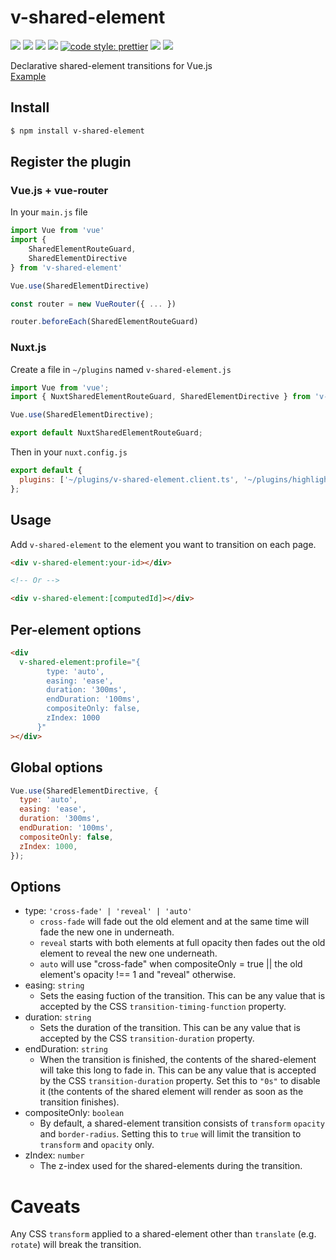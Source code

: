 # v-shared-element

![](https://img.shields.io/github/issues-raw/justintaddei/v-shared-element.svg?style=flat)
![](https://img.shields.io/npm/v/v-shared-element.svg?style=flat)
![](https://img.shields.io/npm/dt/v-shared-element.svg?style=flat)
![](https://img.shields.io/npm/l/v-shared-element.svg?style=flat)
[![code style: prettier](https://img.shields.io/badge/code_style-prettier-ff69b4.svg?style=flat)](https://github.com/prettier/prettier)
![](https://img.shields.io/github/languages/top/justintaddei/v-shared-element.svg?colorB=blue&style=flat)
![](https://img.shields.io/badge/status-awesome-red.svg?style=flat)

Declarative shared-element transitions for Vue.js  
[Example](https://justintaddei.github.io/v-shared-element/)

## Install

```sh
$ npm install v-shared-element
```

## Register the plugin

### Vue.js + vue-router

In your `main.js` file

```js
import Vue from 'vue'
import {
    SharedElementRouteGuard,
    SharedElementDirective
} from 'v-shared-element'

Vue.use(SharedElementDirective)

const router = new VueRouter({ ... })

router.beforeEach(SharedElementRouteGuard)
```

### Nuxt.js

Create a file in `~/plugins` named `v-shared-element.js`

```js
import Vue from 'vue';
import { NuxtSharedElementRouteGuard, SharedElementDirective } from 'v-shared-element';

Vue.use(SharedElementDirective);

export default NuxtSharedElementRouteGuard;
```

Then in your `nuxt.config.js`

```js
export default {
  plugins: ['~/plugins/v-shared-element.client.ts', '~/plugins/highlight.ts'],
};
```

## Usage

Add `v-shared-element` to the element you want to transition on each page.

```html
<div v-shared-element:your-id></div>

<!-- Or -->

<div v-shared-element:[computedId]></div>
```

## Per-element options

```html
<div
  v-shared-element:profile="{
        type: 'auto',
        easing: 'ease',
        duration: '300ms',
        endDuration: '100ms',
        compositeOnly: false,
        zIndex: 1000
      }"
></div>
```

## Global options

```js
Vue.use(SharedElementDirective, {
  type: 'auto',
  easing: 'ease',
  duration: '300ms',
  endDuration: '100ms',
  compositeOnly: false,
  zIndex: 1000,
});
```

## Options

- type: `'cross-fade' | 'reveal' | 'auto'`
  - `cross-fade` will fade out the old element and at the same time will fade the new one in underneath.
  - `reveal` starts with both elements at full opacity then fades out the old element to reveal the new one underneath.
  - `auto` will use "cross-fade" when compositeOnly = true || the old element's opacity !== 1 and "reveal" otherwise.
- easing: `string`
  - Sets the easing fuction of the transition. This can be any value that is accepted by the CSS `transition-timing-function` property.
- duration: `string`
  - Sets the duration of the transition. This can be any value that is accepted by the CSS `transition-duration` property.
- endDuration: `string`
  - When the transition is finished, the contents of the shared-element will take this long to fade in. This can be any value that is accepted by the CSS `transition-duration` property. Set this to `"0s"` to disable it (the contents of the shared element will render as soon as the transition finishes).
- compositeOnly: `boolean`
  - By default, a shared-element transition consists of `transform` `opacity` and `border-radius`. Setting this to `true` will limit the transition to `transform` and `opacity` only.
- zIndex: `number`
  - The z-index used for the shared-elements during the transition.

# Caveats

Any CSS `transform` applied to a shared-element other than `translate` (e.g. `rotate`) will break the transition.
